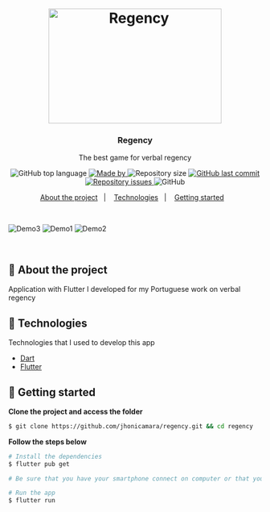 <h1 align="center">
  <img width="344px" height="228px" src="https://i.ibb.co/HYtxgKZ/imagem-port.png" alt="Regency">  
</h1>

<h3 align="center">
Regency
</h3>

<p align="center">
The best game for verbal regency
</p>

<p align="center">
  <img alt="GitHub top language" src="https://img.shields.io/github/languages/top/jhonicamara/regency">

  <a href="https://www.linkedin.com/in/jo%C3%A3o-c%C3%A2mara-565b42184/" target="_blank" rel="noopener noreferrer">
    <img alt="Made by" src="https://img.shields.io/badge/made%20by-João%20Câmara-%389501">
  </a>

  <img alt="Repository size" src="https://img.shields.io/github/repo-size/jhonicamara/regency?color=yellow">

  <a href="https://github.com/jhonicamara/regency/commits/master">
    <img alt="GitHub last commit" src="https://img.shields.io/github/last-commit/jhonicamara/regency">
  </a>

  <a href="https://github.com/jhonicamara/regency/issues">
    <img alt="Repository issues" src="https://img.shields.io/github/issues/jhonicamara/regency?color=red">
  </a>

  <img alt="GitHub" src="https://img.shields.io/github/license/jhonicamara/regency?color=%23FF9000">
</p>

<p align="center">
  <a href="#%EF%B8%8F-about-the-project">About the project</a>&nbsp;&nbsp;&nbsp;|&nbsp;&nbsp;&nbsp;
  <a href="#-technologies">Technologies</a>&nbsp;&nbsp;&nbsp;|&nbsp;&nbsp;&nbsp;
  <a href="#-getting-started">Getting started</a>&nbsp;&nbsp;&nbsp
</p>

</br>

![Demo3](demo/demo3.gif)
![Demo1](demo/demo1.gif)
![Demo2](demo/demo2.gif)

</br>

## 📜 About the project

Application with Flutter I developed for my Portuguese work on verbal regency

## 🚀 Technologies

Technologies that I used to develop this app

- [Dart](https://dart.dev/)
- [Flutter](https://flutter.dev/)

## 📱 Getting started

**Clone the project and access the folder**

```bash
$ git clone https://github.com/jhonicamara/regency.git && cd regency
```

**Follow the steps below**

```bash
# Install the dependencies
$ flutter pub get

# Be sure that you have your smartphone connect on computer or that you have a emulator

# Run the app
$ flutter run
```
